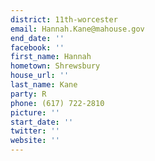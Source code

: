 ```yaml
---
district: 11th-worcester
email: Hannah.Kane@mahouse.gov
end_date: ''
facebook: ''
first_name: Hannah
hometown: Shrewsbury
house_url: ''
last_name: Kane
party: R
phone: (617) 722-2810
picture: ''
start_date: ''
twitter: ''
website: ''
---
```

